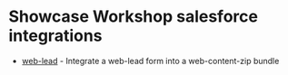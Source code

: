 Showcase Workshop salesforce integrations
=========================================

* [web-lead](web-lead) - Integrate a web-lead form into a web-content-zip bundle
